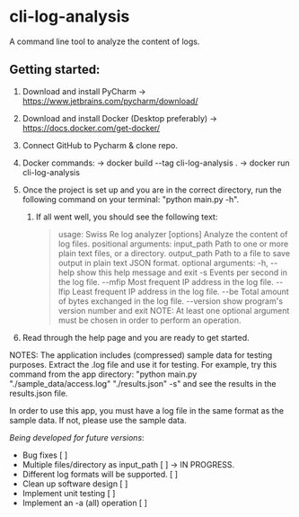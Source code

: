 # cli-log-analysis
 A command line tool to analyze the content of logs.

## Getting started:

1. Download and install PyCharm -> https://www.jetbrains.com/pycharm/download/
2. Download and install Docker (Desktop preferably) -> https://docs.docker.com/get-docker/
3. Connect GitHub to Pycharm & clone repo.
4. Docker commands:
    -> docker build --tag cli-log-analysis .
    -> docker run cli-log-analysis
5. Once the project is set up and you are in the correct directory, run the following command on your terminal: "python main.py -h".
   1. If all went well, you should see the following text:
       >usage: Swiss Re log analyzer [options]
        Analyze the content of log files. 
        positional arguments:
        input_path   Path to one or more plain text files, or a directory.
        output_path  Path to a file to save output in plain text JSON format. 
        optional arguments:
     -h, --help   show this help message and exit
     -s           Events per second in the log file.
     --mfip       Most frequent IP address in the log file.
     --lfip       Least frequent IP address in the log file.
     --be         Total amount of bytes exchanged in the log file.
     --version    show program's version number and exit 
        NOTE: At least one optional argument must be chosen in order to perform an operation.

6. Read through the help page and you are ready to get started.


NOTES: 
The application includes (compressed) sample data for testing purposes. Extract the .log file and use it for testing.
For example, try this command from the app directory: "python main.py "./sample_data/access.log" "./results.json" -s" and see the results in the results.json file.

In order to use this app, you must have a log file in the same format as the sample data. If not, please use the sample data.

_Being developed for future versions_:
- Bug fixes [ ]
- Multiple files/directory as input_path [ ] -> IN PROGRESS.
- Different log formats will be supported. [ ]
- Clean up software design [ ]
- Implement unit testing [ ]
- Implement an -a (all) operation [ ]

